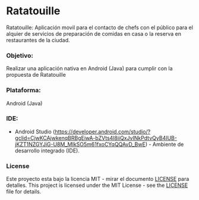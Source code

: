 # Ratatouille
Ratatouille: Aplicación movil para el contacto de chefs con el público para el alquier de servicios de preparación de comidas en casa o la reserva en restaurantes de la ciudad.

### Objetivo: 
Realizar una aplicación nativa en Android (Java) para cumplir con la propuesta de Ratatouille 

### Plataforma: 
Android (Java) 

### IDE: 
* Android Studio (https://developer.android.com/studio/?gclid=CjwKCAjwkenqBRBgEiwA-bZVts4l8iiQxJvINkPdtvQyB4IUB-jKZT1NZGYJiG-U8M_MIkSO5m61fxoCYqQQAvD_BwE) - Ambiente de desarrollo integrado (IDE).

### License
Este proyecto esta bajo la licencia MIT - mirar el documento [LICENSE](LICENSE) para detalles. 
This project is licensed under the MIT License - see the [LICENSE](LICENSE) file for details.

